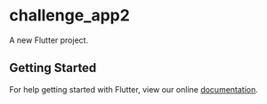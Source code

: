 # challenge_app2

A new Flutter project.

## Getting Started

For help getting started with Flutter, view our online
[documentation](https://flutter.io/).
